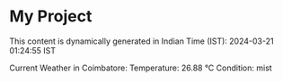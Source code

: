# My Project

This content is dynamically generated in Indian Time (IST): 2024-03-21 01:24:55 IST


Current Weather in Coimbatore:
Temperature: 26.88 °C
Condition: mist

